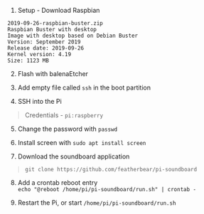 1) Setup - Download Raspbian 

```
2019-09-26-raspbian-buster.zip
Raspbian Buster with desktop
Image with desktop based on Debian Buster
Version: September 2019
Release date: 2019-09-26
Kernel version: 4.19
Size: 1123 MB
```

2) Flash with balenaEtcher

3) Add empty file called `ssh` in the boot partition

4) SSH into the Pi  
> Credentials - `pi:raspberry`

5) Change the password with `passwd`

6) Install screen with `sudo apt install screen`

7) Download the soundboard application  
> `git clone https://github.com/featherbear/pi-soundboard`

8) Add a crontab reboot entry  
`echo "@reboot /home/pi/pi-soundboard/run.sh" | crontab -`

9) Restart the Pi, or start `/home/pi/pi-soundboard/run.sh`
